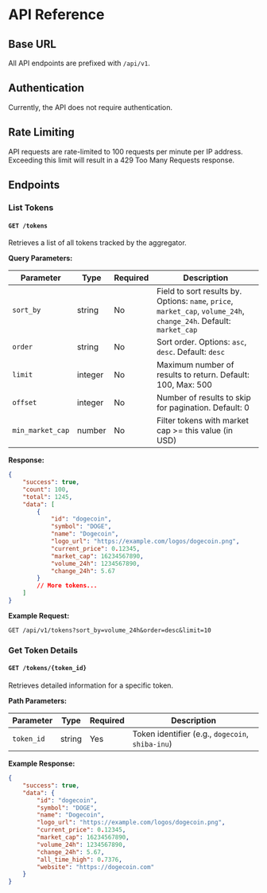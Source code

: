 # API Reference

## Base URL

All API endpoints are prefixed with `/api/v1`.

## Authentication

Currently, the API does not require authentication.

## Rate Limiting

API requests are rate-limited to 100 requests per minute per IP address. Exceeding this limit will result in a 429 Too Many Requests response.

## Endpoints

### List Tokens
#### `GET /tokens`

Retrieves a list of all tokens tracked by the aggregator.

**Query Parameters:**

| Parameter | Type | Required | Description |
|-----------|------|----------|-------------|
| `sort_by` | string | No | Field to sort results by. Options: `name`, `price`, `market_cap`, `volume_24h`, `change_24h`. Default: `market_cap` |
| `order` | string | No | Sort order. Options: `asc`, `desc`. Default: `desc` |
| `limit` | integer | No | Maximum number of results to return. Default: 100, Max: 500 |
| `offset` | integer | No | Number of results to skip for pagination. Default: 0 |
| `min_market_cap` | number | No | Filter tokens with market cap >= this value (in USD) |

**Response:**

```json
{
    "success": true,
    "count": 100,
    "total": 1245,
    "data": [
        {
            "id": "dogecoin",
            "symbol": "DOGE",
            "name": "Dogecoin",
            "logo_url": "https://example.com/logos/dogecoin.png",
            "current_price": 0.12345,
            "market_cap": 16234567890,
            "volume_24h": 1234567890,
            "change_24h": 5.67
        }
        // More tokens...
    ]
}
```

**Example Request:**

```
GET /api/v1/tokens?sort_by=volume_24h&order=desc&limit=10
```

### Get Token Details

#### `GET /tokens/{token_id}`

Retrieves detailed information for a specific token.

**Path Parameters:**

| Parameter | Type | Required | Description |
|-----------|------|----------|-------------|
| `token_id` | string | Yes | Token identifier (e.g., `dogecoin`, `shiba-inu`) |

**Example Response:**

```json
{
    "success": true,
    "data": {
        "id": "dogecoin",
        "symbol": "DOGE",
        "name": "Dogecoin",
        "logo_url": "https://example.com/logos/dogecoin.png",
        "current_price": 0.12345,
        "market_cap": 16234567890,
        "volume_24h": 1234567890,
        "change_24h": 5.67,
        "all_time_high": 0.7376,
        "website": "https://dogecoin.com"
    }
}
```